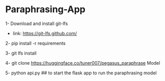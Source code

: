 # Paraphrasing-App

1- Download and install git-lfs
 - link: https://git-lfs.github.com/

2- pip install -r requirements

3- git lfs install

4- git clone https://huggingface.co/tuner007/pegasus_paraphrase Model

5- python api.py ## to start the flask app to run the paraphrasing model
